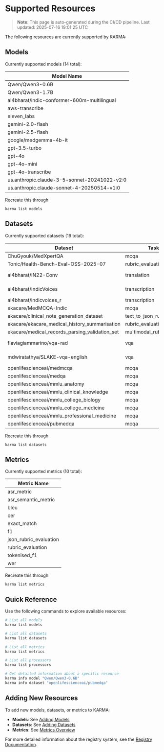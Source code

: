 # Supported Resources

> **Note**: This page is auto-generated during the CI/CD pipeline. Last updated: 2025-07-16 19:01:25 UTC

The following resources are currently supported by KARMA:

## Models

Currently supported models (14 total):

| Model Name |
|------------|
| Qwen/Qwen3-0.6B |
| Qwen/Qwen3-1.7B |
| ai4bharat/indic-conformer-600m-multilingual |
| aws-transcribe |
| eleven_labs |
| gemini-2.0-flash |
| gemini-2.5-flash |
| google/medgemma-4b-it |
| gpt-3.5-turbo |
| gpt-4o |
| gpt-4o-mini |
| gpt-4o-transcribe |
| us.anthropic.claude-3-5-sonnet-20241022-v2:0 |
| us.anthropic.claude-sonnet-4-20250514-v1:0 |

Recreate this through
```
karma list models
```
## Datasets

Currently supported datasets (19 total):

| Dataset | Task Type | Metrics | Required Args | Processors | Split |
|---------|-----------|---------|---------------|------------|-------|
| ChuGyouk/MedXpertQA | mcqa | exact_match | — | — | test |
| Tonic/Health-Bench-Eval-OSS-2025-07 | rubric_evaluation | rubric_evaluation | — | — | oss_eval |
| ai4bharat/IN22-Conv | translation | bleu | source_language, target_language | devnagari_transliterator | test |
| ai4bharat/IndicVoices | transcription | wer, cer, asr_semantic_metric | language | multilingual_text_processor | valid |
| ai4bharat/indicvoices_r | transcription | asr_semantic_metric | language | multilingual_text_processor | test |
| ekacare/MedMCQA-Indic | mcqa | exact_match | subset | — | test |
| ekacare/clinical_note_generation_dataset | text_to_json_rubric_evaluation | json_rubric_evaluation | — | — | test |
| ekacare/ekacare_medical_history_summarisation | rubric_evaluation | rubric_evaluation | — | — | test |
| ekacare/medical_records_parsing_validation_set | multimodal_rubric_evaluation | json_rubric_evaluation | — | — | test |
| flaviagiammarino/vqa-rad | vqa | exact_match, tokenised_f1 | — | — | test |
| mdwiratathya/SLAKE-vqa-english | vqa | exact_match, tokenised_f1 | — | — | test |
| openlifescienceai/medmcqa | mcqa | exact_match | — | — | validation |
| openlifescienceai/medqa | mcqa | exact_match | — | — | test |
| openlifescienceai/mmlu_anatomy | mcqa | exact_match | — | — | test |
| openlifescienceai/mmlu_clinical_knowledge | mcqa | exact_match | — | — | test |
| openlifescienceai/mmlu_college_biology | mcqa | exact_match | — | — | test |
| openlifescienceai/mmlu_college_medicine | mcqa | exact_match | — | — | test |
| openlifescienceai/mmlu_professional_medicine | mcqa | exact_match | — | — | test |
| openlifescienceai/pubmedqa | mcqa | exact_match | — | — | test |

Recreate this through
```
karma list datasets
```
## Metrics

Currently supported metrics (10 total):

| Metric Name |
|-------------|
| asr_metric |
| asr_semantic_metric |
| bleu |
| cer |
| exact_match |
| f1 |
| json_rubric_evaluation |
| rubric_evaluation |
| tokenised_f1 |
| wer |

Recreate this through
```
karma list metrics
```

## Quick Reference

Use the following commands to explore available resources:

```bash
# List all models
karma list models

# List all datasets
karma list datasets

# List all metrics
karma list metrics

# List all processors
karma list processors

# Get detailed information about a specific resource
karma info model "Qwen/Qwen3-0.6B"
karma info dataset "openlifescienceai/pubmedqa"
```

## Adding New Resources

To add new models, datasets, or metrics to KARMA:

- **Models**: See [Adding Models](user-guide/add-your-own/add-model.md)
- **Datasets**: See [Adding Datasets](user-guide/add-your-own/add-dataset.md)
- **Metrics**: See [Metrics Overview](user-guide/metrics/metrics_overview.md)

For more detailed information about the registry system, see the [Registry Documentation](user-guide/registry/registries.md).
